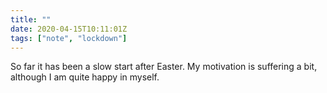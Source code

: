 ```yaml
---
title: ""
date: 2020-04-15T10:11:01Z
tags: ["note", "lockdown"]
---
```


So far it has been a slow start after Easter. My motivation is suffering a bit, although I am quite happy in myself. 
